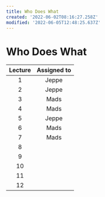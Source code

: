 ```yaml
---
title: Who Does What
created: '2022-06-02T08:16:27.258Z'
modified: '2022-06-05T12:48:25.637Z'
---
```


# Who Does What

| Lecture | Assigned to |
|:-------:|:-----------:|
| 1       | Jeppe       |
| 2       | Jeppe       |
| 3       | Mads        |
| 4       | Mads        |
| 5       | Jeppe       |
| 6       | Mads        |
| 7       | Mads        |
| 8       |             |
| 9       |             |
| 10      |             |
| 11      |             |
| 12      |             |
